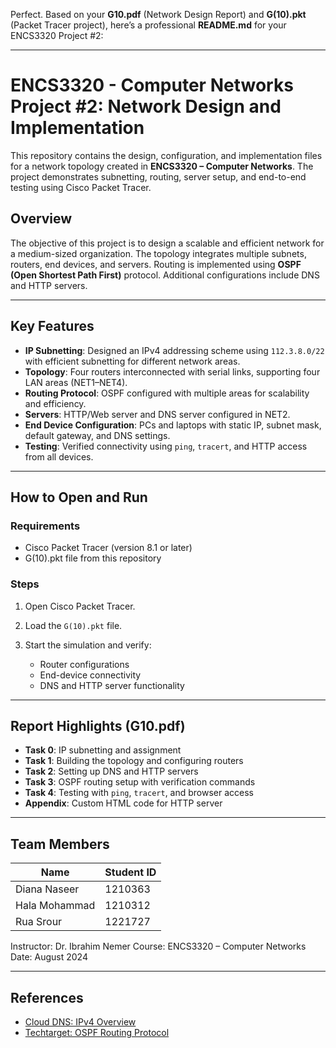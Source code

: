 Perfect. Based on your **G10.pdf** (Network Design Report) and **G(10).pkt** (Packet Tracer project), here’s a professional **README.md** for your ENCS3320 Project #2:

---

# ENCS3320 - Computer Networks Project #2: Network Design and Implementation

This repository contains the design, configuration, and implementation files for a network topology created in **ENCS3320 – Computer Networks**. The project demonstrates subnetting, routing, server setup, and end-to-end testing using Cisco Packet Tracer.

## Overview

The objective of this project is to design a scalable and efficient network for a medium-sized organization. The topology integrates multiple subnets, routers, end devices, and servers. Routing is implemented using **OSPF (Open Shortest Path First)** protocol. Additional configurations include DNS and HTTP servers.

---


## Key Features

* **IP Subnetting**: Designed an IPv4 addressing scheme using `112.3.8.0/22` with efficient subnetting for different network areas.
* **Topology**: Four routers interconnected with serial links, supporting four LAN areas (NET1–NET4).
* **Routing Protocol**: OSPF configured with multiple areas for scalability and efficiency.
* **Servers**: HTTP/Web server and DNS server configured in NET2.
* **End Device Configuration**: PCs and laptops with static IP, subnet mask, default gateway, and DNS settings.
* **Testing**: Verified connectivity using `ping`, `tracert`, and HTTP access from all devices.

---

## How to Open and Run

### Requirements

* Cisco Packet Tracer (version 8.1 or later)
* G(10).pkt file from this repository

### Steps

1. Open Cisco Packet Tracer.
2. Load the `G(10).pkt` file.
3. Start the simulation and verify:

   * Router configurations
   * End-device connectivity
   * DNS and HTTP server functionality

---

## Report Highlights (G10.pdf)

* **Task 0**: IP subnetting and assignment
* **Task 1**: Building the topology and configuring routers
* **Task 2**: Setting up DNS and HTTP servers
* **Task 3**: OSPF routing setup with verification commands
* **Task 4**: Testing with `ping`, `tracert`, and browser access
* **Appendix**: Custom HTML code for HTTP server

---

## Team Members

| Name          | Student ID |
| ------------- | ---------- |
| Diana Naseer  | 1210363    |
| Hala Mohammad | 1210312    |
| Rua Srour     | 1221727    |

Instructor: Dr. Ibrahim Nemer
Course: ENCS3320 – Computer Networks
Date: August 2024

---

## References

* [Cloud DNS: IPv4 Overview](https://www.cloudns.net/blog/what-is-ipv4-everything-you-need-to-know/)
* [Techtarget: OSPF Routing Protocol](https://www.techtarget.com/searchnetworking/definition/OSPF-Open-Shortest-Path-First)


